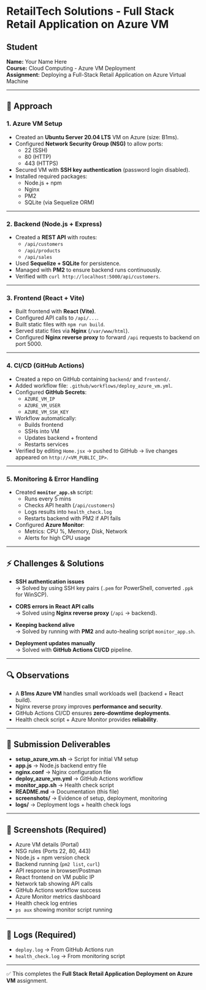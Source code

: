 # RetailTech Solutions - Full Stack Retail Application on Azure VM

## Student
**Name:** Your Name Here  
**Course:** Cloud Computing - Azure VM Deployment  
**Assignment:** Deploying a Full-Stack Retail Application on Azure Virtual Machine  

---

## 📌 Approach

### 1. Azure VM Setup
- Created an **Ubuntu Server 20.04 LTS** VM on Azure (size: B1ms).  
- Configured **Network Security Group (NSG)** to allow ports:
  - 22 (SSH)
  - 80 (HTTP)
  - 443 (HTTPS)
- Secured VM with **SSH key authentication** (password login disabled).  
- Installed required packages:
  - Node.js + npm
  - Nginx
  - PM2
  - SQLite (via Sequelize ORM)

---

### 2. Backend (Node.js + Express)
- Created a **REST API** with routes:
  - `/api/customers`
  - `/api/products`
  - `/api/sales`
- Used **Sequelize + SQLite** for persistence.  
- Managed with **PM2** to ensure backend runs continuously.  
- Verified with `curl http://localhost:5000/api/customers`.  

---

### 3. Frontend (React + Vite)
- Built frontend with **React (Vite)**.  
- Configured API calls to `/api/...`.  
- Built static files with `npm run build`.  
- Served static files via **Nginx** (`/var/www/html`).  
- Configured **Nginx reverse proxy** to forward `/api` requests to backend on port 5000.  

---

### 4. CI/CD (GitHub Actions)
- Created a repo on GitHub containing `backend/` and `frontend/`.  
- Added workflow file: `.github/workflows/deploy_azure_vm.yml`.  
- Configured **GitHub Secrets**:
  - `AZURE_VM_IP`
  - `AZURE_VM_USER`
  - `AZURE_VM_SSH_KEY`
- Workflow automatically:
  - Builds frontend
  - SSHs into VM
  - Updates backend + frontend
  - Restarts services
- Verified by editing `Home.jsx` → pushed to GitHub → live changes appeared on `http://<VM_PUBLIC_IP>`.

---

### 5. Monitoring & Error Handling
- Created **`monitor_app.sh`** script:
  - Runs every 5 mins
  - Checks API health (`/api/customers`)
  - Logs results into `health_check.log`
  - Restarts backend with PM2 if API fails
- Configured **Azure Monitor**:
  - Metrics: CPU %, Memory, Disk, Network
  - Alerts for high CPU usage

---

## ⚡ Challenges & Solutions
- **SSH authentication issues**  
  → Solved by using SSH key pairs (`.pem` for PowerShell, converted `.ppk` for WinSCP).  

- **CORS errors in React API calls**  
  → Solved using **Nginx reverse proxy** (`/api` → backend).  

- **Keeping backend alive**  
  → Solved by running with **PM2** and auto-healing script `monitor_app.sh`.  

- **Deployment updates manually**  
  → Solved with **GitHub Actions CI/CD** pipeline.  

---

## 🔍 Observations
- A **B1ms Azure VM** handles small workloads well (backend + React build).  
- Nginx reverse proxy improves **performance and security**.  
- GitHub Actions CI/CD ensures **zero-downtime deployments**.  
- Health check script + Azure Monitor provides **reliability**.  

---

## 📂 Submission Deliverables
- **setup_azure_vm.sh** → Script for initial VM setup  
- **app.js** → Node.js backend entry file  
- **nginx.conf** → Nginx configuration file  
- **deploy_azure_vm.yml** → GitHub Actions workflow  
- **monitor_app.sh** → Health check script  
- **README.md** → Documentation (this file)  
- **screenshots/** → Evidence of setup, deployment, monitoring  
- **logs/** → Deployment logs + health check logs  

---

## 📸 Screenshots (Required)
- Azure VM details (Portal)  
- NSG rules (Ports 22, 80, 443)  
- Node.js + npm version check  
- Backend running (`pm2 list`, `curl`)  
- API response in browser/Postman  
- React frontend on VM public IP  
- Network tab showing API calls  
- GitHub Actions workflow success  
- Azure Monitor metrics dashboard  
- Health check log entries  
- `ps aux` showing monitor script running  

---

## 📑 Logs (Required)
- `deploy.log` → From GitHub Actions run  
- `health_check.log` → From monitoring script  

---

✅ This completes the **Full Stack Retail Application Deployment on Azure VM** assignment.  

